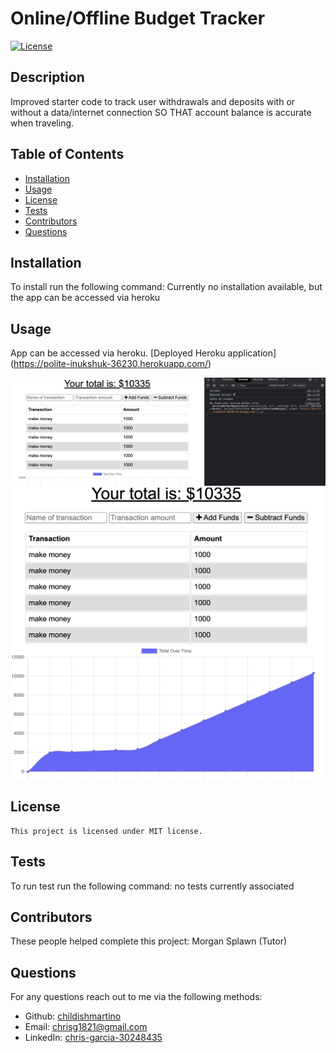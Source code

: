 # Online/Offline Budget Tracker

[![License](https://img.shields.io/badge/License-MIT-blue.svg)](https://opensource.org/licenses/MIT)

## Description
Improved starter code to track user withdrawals and deposits with or without a data/internet connection SO THAT account balance is accurate when traveling.


## Table of Contents
* [Installation](#installation)
* [Usage](#usage)
* [License](#license)
* [Tests](#tests)
* [Contributors](#contributors)
* [Questions](#questions)

## Installation
To install run the following command: Currently no installation available, but the app can be accessed via heroku

## Usage
App can be accessed via heroku. [Deployed Heroku application] (https://polite-inukshuk-36230.herokuapp.com/)

![screenshot of homework1.](./assets/1.png)
![screenshot of homework2.](./assets/2.png)

## License 
    
    This project is licensed under MIT license.

## Tests
To run test run the following command: no tests currently associated

## Contributors
These people helped complete this project: Morgan Splawn (Tutor)

## Questions
For any questions reach out to me via the following methods: 
* Github: [childishmartino](https://github.com/childishmartino)
* Email: [chrisg1821@gmail.com](mailto:chrisg1821@gmail.com)
* LinkedIn: [chris-garcia-30248435](https://www.linkedin.com/in/chris-garcia-30248435/)


